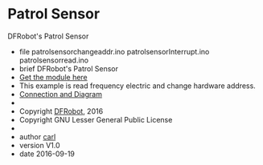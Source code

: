 # Patrol Sensor
DFRobot's Patrol Sensor

 * file patrolsensorchangeaddr.ino patrolsensorInterrupt.ino patrolsensorread.ino
 * brief DFRobot's Patrol Sensor
 * [Get the module here](等产品上架后再添加商品链接)
 * This example is read frequency electric and change hardware address.
 * [Connection and Diagram](等产品上架后再添加wiki链接)
 *
 * Copyright	[DFRobot](http://www.dfrobot.com), 2016
 * Copyright	GNU Lesser General Public License
 *
 * author [carl](carl.xu@dfrobot.com)
 * version  V1.0
 * date  2016-09-19
